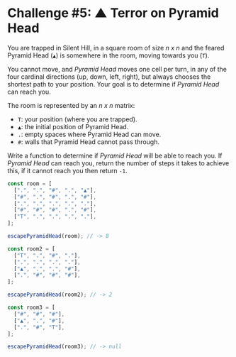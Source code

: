# Challenge #5: ▲ Terror on Pyramid Head

You are trapped in Silent Hill, in a square room of size _n x n_ and the feared Pyramid Head (`▲`) is somewhere in the room, moving towards you (`T`).

You cannot move, and _Pyramid Head_ moves one cell per turn, in any of the four cardinal directions (up, down, left, right), but always chooses the shortest path to your position. Your goal is to determine if _Pyramid Head_ can reach you.

The room is represented by an _n x n_ matrix:

- `T`: your position (where you are trapped).
- `▲`: the initial position of Pyramid Head.
- `.`: empty spaces where Pyramid Head can move.
- `#`: walls that Pyramid Head cannot pass through.

Write a function to determine if _Pyramid Head_ will be able to reach you. If _Pyramid Head_ can reach you, return the number of steps it takes to achieve this, if it cannot reach you then return `-1`.

```javascript
const room = [
  [".", ".", "#", ".", "▲"],
  ["#", ".", "#", ".", "#"],
  [".", ".", ".", ".", "."],
  ["#", "#", "#", ".", "#"],
  ["T", ".", ".", ".", "."],
];

escapePyramidHead(room); // -> 8

const room2 = [
  ["T", ".", "#", "."],
  [".", ".", ".", "."],
  ["▲", ".", ".", "#"],
  [".", "#", "#", "#"],
];

escapePyramidHead(room2); // -> 2

const room3 = [
  ["#", "#", "#"],
  ["▲", ".", "#"],
  [".", "#", "T"],
];

escapePyramidHead(room3); // -> null
```
